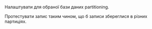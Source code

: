 Налаштувати для обраної бази даних partitioning.

Протестувати запис таким чином, що б записи збереглися в різних партиціях.

